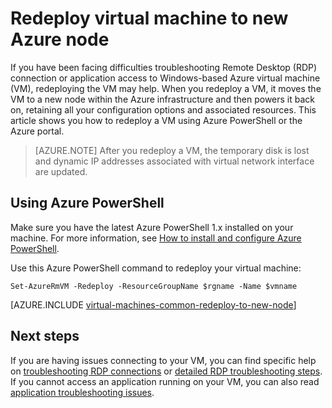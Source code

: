<properties 
	pageTitle="Redeploy Windows virtual machines | Azure" 
	description="Describes how to redeploy Windows virtual machines to mitigate RDP connection issues." 
	services="virtual-machines-windows" 
	documentationCenter="virtual-machines" 
	authors="iainfoulds" 
	manager="timlt"
	tags="azure-resource-manager,top-support-issue" 
/>
	

<tags 
	ms.service="virtual-machines-windows" 
	ms.devlang="na" 
	ms.topic="support-article" 
	ms.tgt_pltfrm="vm-windows"
	ms.workload="infrastructure" 
	ms.date="09/19/2016" 
	wacn.date="" 
	ms.author="iainfou" 
/>


# Redeploy virtual machine to new Azure node

If you have been facing difficulties troubleshooting Remote Desktop (RDP) connection or application access to Windows-based Azure virtual machine (VM), redeploying the VM may help. When you redeploy a VM, it moves the VM to a new node within the Azure infrastructure and then powers it back on, retaining all your configuration options and associated resources. This article shows you how to redeploy a VM using Azure PowerShell or the Azure portal.

> [AZURE.NOTE] After you redeploy a VM, the temporary disk is lost and dynamic IP addresses associated with virtual network interface are updated. 

## Using Azure PowerShell

Make sure you have the latest Azure PowerShell 1.x installed on your machine. For more information, see [How to install and configure Azure PowerShell](/documentation/articles/powershell-install-configure/).

Use this Azure PowerShell command to redeploy your virtual machine:

	Set-AzureRmVM -Redeploy -ResourceGroupName $rgname -Name $vmname 


[AZURE.INCLUDE [virtual-machines-common-redeploy-to-new-node](../../includes/virtual-machines-common-redeploy-to-new-node.md)]


## Next steps
If you are having issues connecting to your VM, you can find specific help on [troubleshooting RDP connections](/documentation/articles/virtual-machines-windows-troubleshoot-rdp-connection/) or [detailed RDP troubleshooting steps](/documentation/articles/virtual-machines-windows-detailed-troubleshoot-rdp/). If you cannot access an application running on your VM, you can also read [application troubleshooting issues](/documentation/articles/virtual-machines-windows-troubleshoot-app-connection/).